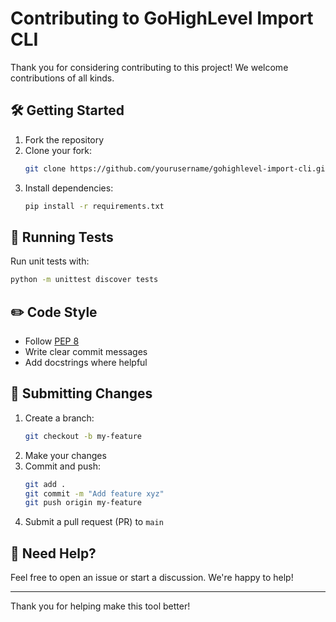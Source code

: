 # Contributing to GoHighLevel Import CLI

Thank you for considering contributing to this project! We welcome contributions of all kinds.

## 🛠️ Getting Started

1. Fork the repository
2. Clone your fork:
   ```bash
   git clone https://github.com/yourusername/gohighlevel-import-cli.git
   ```
3. Install dependencies:
   ```bash
   pip install -r requirements.txt
   ```

## 🧪 Running Tests

Run unit tests with:
```bash
python -m unittest discover tests
```

## ✏️ Code Style
- Follow [PEP 8](https://pep8.org/)
- Write clear commit messages
- Add docstrings where helpful

## 🧩 Submitting Changes
1. Create a branch:
   ```bash
   git checkout -b my-feature
   ```
2. Make your changes
3. Commit and push:
   ```bash
   git add .
   git commit -m "Add feature xyz"
   git push origin my-feature
   ```
4. Submit a pull request (PR) to `main`

## 💬 Need Help?
Feel free to open an issue or start a discussion. We're happy to help!

---
Thank you for helping make this tool better!
